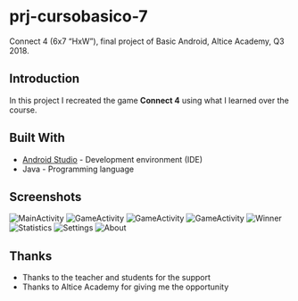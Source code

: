# prj-cursobasico-7

Connect 4 (6x7 “HxW”), final project of Basic Android, Altice Academy, Q3 2018.

## Introduction

In this project I recreated the game **Connect 4** using what I learned over the course.

## Built With

* [Android Studio](https://developer.android.com/studio/) - Development environment (IDE)
* Java - Programming language

## Screenshots
![MainActivity](http://oi64.tinypic.com/rh07yq.jpg "MainActivity")
![GameActivity](http://oi63.tinypic.com/24dlz77.jpg "GameActivity")
![GameActivity](http://oi63.tinypic.com/301pzli.jpg "GameActivity")
![GameActivity](http://oi63.tinypic.com/2i0vrr7.jpg "GameActivity")
![Winner](http://oi63.tinypic.com/70ggaa.jpg "Winner")
![Statistics](http://oi65.tinypic.com/29olu28.jpg "Statistics")
![Settings](http://oi67.tinypic.com/2uh7mfd.jpg "Settings")
![About](http://oi68.tinypic.com/1z4wmf7.jpg "About")

## Thanks

* Thanks to the teacher and students for the support
* Thanks to Altice Academy for giving me the opportunity
